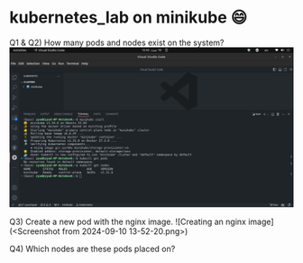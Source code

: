 # kubernetes_lab on minikube 😄
Q1 & Q2) How many pods and nodes exist on the system?
![There are no pods created but there is a node created already named minikube](<Screenshot from 2024-09-10 12-43-19.png>)

Q3) Create a new pod with the nginx image.
![Creating an nginx image]
(<Screenshot from 2024-09-10 13-52-20.png>)

Q4) Which nodes are these pods placed on?


